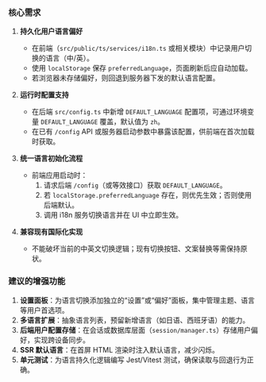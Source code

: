 ### 核心需求

1. **持久化用户语言偏好**
   - 在前端（`src/public/ts/services/i18n.ts` 或相关模块）中记录用户切换的语言（中/英）。
   - 使用 `localStorage` 保存 `preferredLanguage`，页面刷新后应自动加载。
   - 若浏览器未存储偏好，则回退到服务器下发的默认语言配置。

2. **运行时配置支持**
   - 在后端 `src/config.ts` 中新增 `DEFAULT_LANGUAGE` 配置项，可通过环境变量 `DEFAULT_LANGUAGE` 覆盖，默认值为 `zh`。
   - 在已有 `/config` API 或服务器启动参数中暴露该配置，供前端在首次加载时获取。

3. **统一语言初始化流程**
   - 前端应用启动时：
     1. 请求后端 `/config`（或等效接口）获取 `DEFAULT_LANGUAGE`。
     2. 若 `localStorage.preferredLanguage` 存在，则优先生效；否则使用后端默认。
     3. 调用 i18n 服务切换语言并在 UI 中立即生效。

4. **兼容现有国际化实现**
   - 不能破坏当前的中英文切换逻辑；现有切换按钮、文案替换等需保持原状。

### 建议的增强功能

1. **设置面板**：为语言切换添加独立的“设置”或“偏好”面板，集中管理主题、语言等用户首选项。
2. **多语言扩展**：抽象语言列表，预留新增语言（如日语、西班牙语）的能力。
3. **后端用户配置存储**：在会话或数据库层面（`session/manager.ts`）存储用户偏好，实现跨设备同步。
4. **SSR 默认语言**：在首屏 HTML 渲染时注入默认语言，减少闪烁。
5. **单元测试**：为语言持久化逻辑编写 Jest/Vitest 测试，确保读取与回退行为正确。
